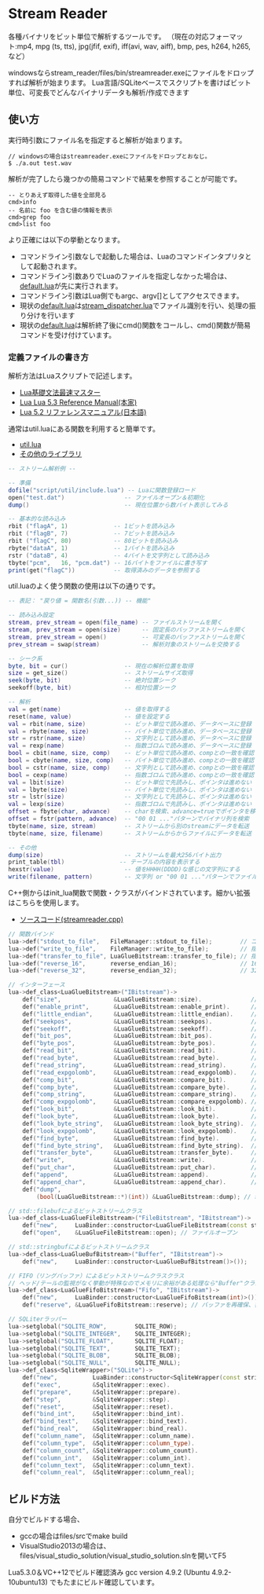 # Stream Reader

各種バイナリをビット単位で解析するツールです。
（現在の対応フォーマット:mp4, mpg (ts, tts), jpg(jfif, exif), iff(avi, wav, aiff), bmp, pes, h264, h265, など）

windowsならstream_reader/files/bin/streamreader.exeにファイルをドロップすれば解析が始まります。
Lua言語/SQLiteベースでスクリプトを書けばビット単位、可変長でどんなバイナリデータも解析/作成できます

## 使い方

実行時引数にファイル名を指定すると解析が始まります。
```
// windowsの場合はstreamreader.exeにファイルをドロップとおなじ。
$ ./a.out test.wav
```
解析が完了したら幾つかの簡易コマンドで結果を参照することが可能です。
```
-- とりあえず取得した値を全部見る
cmd>info
-- 名前に foo を含む値の情報を表示
cmd>grep foo
cmd>list foo
```
より正確には以下の挙動となります。
* コマンドライン引数なしで起動した場合は、Luaのコマンドインタプリタとして起動されます。
* コマンドライン引数ありでLuaのファイルを指定しなかった場合は、[default.lua][1]が先に実行されます。
* コマンドライン引数はLua側でもargc、argv[]としてアクセスできます。
* 現状の[default.lua][1]は[stream_dispatcher.lua][2]でファイル識別を行い、処理の振り分けを行います
* 現状の[default.lua][1]は解析終了後にcmd()関数をコールし、cmd()関数が簡易コマンドを受け付けています。


### 定義ファイルの書き方

解析方法はLuaスクリプトで記述します。
* [Lua基礎文法最速マスター](http://handasse.blogspot.com/2010/02/lua.html)
* [Lua Lua 5.3 Reference Manual(本家)](http://www.lua.org/manual/5.3/)
* [Lua 5.2 リファレンスマニュアル(日本語)](http://milkpot.sakura.ne.jp/lua/lua52_manual_ja.html)

通常はutil.luaにある関数を利用すると簡単です。
* [util.lua](https://github.com/rflab/stream_reader/blob/master/files/bin/script/util/util.lua)
* [その他のライブラリ](https://github.com/rflab/stream_reader/blob/master/files/bin/script/util/)

```lua
-- ストリーム解析例 --

-- 準備
dofile("script/util/include.lua") -- Luaに関数登録ロード
open("test.dat")                 -- ファイルオープン＆初期化
dump()                           -- 現在位置から数バイト表示してみる

-- 基本的な読み込み
rbit ("flagA", 1)             -- 1ビットを読み込み
rbit ("flagB", 7)             -- 7ビットを読み込み
rbit ("flagC", 80)            -- 80ビットを読み込み
rbyte("dataA", 1)             -- 1バイトを読み込み
rstr ("dataB", 4)             -- 4バイトを文字列として読み込み
tbyte("pcm",   16, "pcm.dat") -- 16バイトをファイルに書き写す
print(get("flagC"))           -- 取得済みのデータを参照する
```
util.luaのよく使う関数の使用は以下の通りです。
```lua
-- 表記： "戻り値 = 関数名(引数...)) -- 機能"

-- 読み込み設定
stream, prev_stream = open(file_name) -- ファイルストリームを開く
stream, prev_stream = open(size)      -- 固定長のバッファストリームを開く
stream, prev_stream = open()          -- 可変長のバッファストリームを開く
prev_stream = swap(stream)            -- 解析対象のストリームを交換する

-- シーク系
byte, bit = cur()                -- 現在の解析位置を取得
size = get_size()                -- ストリームサイズ取得
seek(byte, bit)                  -- 絶対位置シーク
seekoff(byte, bit)               -- 相対位置シーク

-- 解析
val = get(name)                  -- 値を取得する
reset(name, value)               -- 値を設定する
val = rbit(name, size)           -- ビット単位で読み進め、データベースに登録
val = rbyte(name, size)          -- バイト単位で読み進め、データベースに登録
str = rstr(name, size)           -- 文字列として読み進め、データベースに登録
val = rexp(name)                 -- 指数ゴロムで読み進め、データベースに登録
bool = cbit(name, size, comp)    -- ビット単位で読み進め、compとの一致を確認
bool = cbyte(name, size, comp)   -- バイト単位で読み進め、compとの一致を確認
bool = cstr(name, size, comp)    -- 文字列として読み進め、compとの一致を確認
bool = cexp(name)                -- 指数ゴロムで読み進め、compとの一致を確認
val = lbit(size)                 -- ビット単位で先読みし、ポインタは進めない
val = lbyte(size)                -- バイト単位で先読みし、ポインタは進めない
str = lstr(size)                 -- 文字列として先読みし、ポインタは進めない
val = lexp(size)                 -- 指数ゴロムで先読みし、ポインタは進めない
offset = fbyte(char, advance)    -- charを検索、advance=trueでポインタを移動
offset = fstr(pattern, advance)  -- "00 01 ..."パターンでバイナリ列を検索
tbyte(name, size, stream)        -- ストリームから別のstreamにデータを転送
tbyte(name, size, filename)      -- ストリームからからファイルにデータを転送

-- その他
dump(size)                       -- ストリームを最大256バイト出力
print_table(tbl)　　　　         -- テーブルの内容を表示する
hexstr(value)                    -- 値をHHHH(DDDD)な感じの文字列にする
write(filename, pattern)         -- 文字列 or "00 01 ..."パターンでファイル追記
```
C++側からはinit_lua関数で関数・クラスがバインドされています。細かい拡張はこちらを使用します。
* [ソースコード(streamreader.cpp)](https://github.com/rflab/stream_reader/blob/master/files/src/streamreader.cpp)
```cpp
// 関数バインド
lua->def("stdout_to_file",   FileManager::stdout_to_file);        // コンソール出力の出力先切り替え
lua->def("write_to_file",    FileManager::write_to_file);         // 指定したバイト列をファイルに出力
lua->def("transfer_to_file", LuaGlueBitstream::transfer_to_file); // 指定したストリームををファイルに出力
lua->def("reverse_16",       reverse_endian_16);                  // 16ビットエンディアン変換
lua->def("reverse_32",       reverse_endian_32);                  // 32ビットエンディアン変換

// インターフェース
lua->def_class<LuaGlueBitstream>("IBitstream")->
	def("size",               &LuaGlueBitstream::size).              // ファイルサイズ取得
	def("enable_print",       &LuaGlueBitstream::enable_print).      // 解析ログのON/OFF
	def("little_endian",      &LuaGlueBitstream::little_endian).     // ２バイト/４バイトの読み込み時はエンディアンを変換する
	def("seekpos",            &LuaGlueBitstream::seekpos).           // 先頭からファイルポインタ移動
	def("seekoff",            &LuaGlueBitstream::seekoff).           // 現在位置からファイルポインタ移動
	def("bit_pos",            &LuaGlueBitstream::bit_pos).           // 現在のビットオフセットを取得
	def("byte_pos",           &LuaGlueBitstream::byte_pos).          // 現在のバイトオフセットを取得
	def("read_bit",           &LuaGlueBitstream::read_bit).          // ビット単位で読み込み
	def("read_byte",          &LuaGlueBitstream::read_byte).         // バイト単位で読み込み
	def("read_string",        &LuaGlueBitstream::read_string).       // 文字列を読み込み
	def("read_expgolomb",     &LuaGlueBitstream::read_expgolomb).    // 指数ゴロムとしてビットを読む
	def("comp_bit",           &LuaGlueBitstream::compare_bit).       // ビット単位で比較
	def("comp_byte",          &LuaGlueBitstream::compare_byte).      // バイト単位で比較
	def("comp_string",        &LuaGlueBitstream::compare_string).    // 文字列を比較
	def("comp_expgolomb",     &LuaGlueBitstream::compare_expgolomb). // 指数ゴロムを比較
	def("look_bit",           &LuaGlueBitstream::look_bit).          // ポインタを進めないでビット値を取得、4byteまで
	def("look_byte",          &LuaGlueBitstream::look_byte).         // ポインタを進めないでバイト値を取得、4byteまで
	def("look_byte_string",   &LuaGlueBitstream::look_byte_string).  // ポインタを進めないで文字列を取得
	def("look_expgolomb",     &LuaGlueBitstream::look_expgolomb).    // ポインタを進めないで指数ゴロムを取得、4byteまで
	def("find_byte",          &LuaGlueBitstream::find_byte).         // １バイトの一致を検索
	def("find_byte_string",   &LuaGlueBitstream::find_byte_string).  // 数バイト分の一致を検索
	def("transfer_byte",      &LuaGlueBitstream::transfer_byte).     // 部分ストリーム(Bitstream)を作成
	def("write",              &LuaGlueBitstream::write).             // ビットストリームの現在位置に書き込む
	def("put_char",           &LuaGlueBitstream::put_char).          // ビットストリームの現在位置に書き込む
	def("append",             &LuaGlueBitstream::append).            // ビットストリームの終端に書き込む
	def("append_char",        &LuaGlueBitstream::append_char).       // ビットストリームの終端に書き込む
	def("dump",
		(bool(LuaGlueBitstream::*)(int)) &LuaGlueBitstream::dump); // 現在位置からバイト表示

// std::filebufによるビットストリームクラス
lua->def_class<LuaGlueFileBitstream>("FileBitstream", "IBitstream")->
	def("new",     LuaBinder::constructor<LuaGlueFileBitstream(const string&, const string&)>()).
	def("open",    &LuaGlueFileBitstream::open); // ファイルオープン

// std::stringbufによるビットストリームクラス
lua->def_class<LuaGlueBufBitstream>("Buffer", "IBitstream")->
	def("new",     LuaBinder::constructor<LuaGlueBufBitstream()>());

// FIFO（リングバッファ）によるビットストリームクラスクラス
// ヘッド/テールの監視がなく挙動が特殊なのでメモリに余裕がある処理なら"Buffer"クラスを使ったほうが良い
lua->def_class<LuaGlueFifoBitstream>("Fifo", "IBitstream")->
	def("new",     LuaBinder::constructor<LuaGlueFifoBitstream(int)>()).
	def("reserve", &LuaGlueFifoBitstream::reserve); // バッファを再確保、書き込み済みデータは破棄

// SQLiterラッパー
lua->setglobal("SQLITE_ROW",        SQLITE_ROW);
lua->setglobal("SQLITE_INTEGER",    SQLITE_INTEGER);
lua->setglobal("SQLITE_FLOAT",      SQLITE_FLOAT);
lua->setglobal("SQLITE_TEXT",       SQLITE_TEXT);
lua->setglobal("SQLITE_BLOB",       SQLITE_BLOB);
lua->setglobal("SQLITE_NULL",       SQLITE_NULL);
lua->def_class<SqliteWrapper>("SQLite")->
	def("new",          LuaBinder::constructor<SqliteWrapper(const string&)>()).
	def("exec",         &SqliteWrapper::exec).
	def("prepare",      &SqliteWrapper::prepare).
	def("step",         &SqliteWrapper::step).
	def("reset",        &SqliteWrapper::reset).
	def("bind_int",     &SqliteWrapper::bind_int).
	def("bind_text",    &SqliteWrapper::bind_text).
	def("bind_real",    &SqliteWrapper::bind_real).
	def("column_name",  &SqliteWrapper::column_name).
	def("column_type",  &SqliteWrapper::column_type).
	def("column_count", &SqliteWrapper::column_count).
	def("column_int",   &SqliteWrapper::column_int).
	def("column_text",  &SqliteWrapper::column_text).
	def("column_real",  &SqliteWrapper::column_real);
```
## ビルド方法

自分でビルドする場合、
* gccの場合はfiles/srcでmake build
* VisualStudio2013の場合は、files/visual_studio_solution/visual_studio_solution.slnを開いてF5

Lua5.3.0＆VC++12でビルド確認済み
gcc version 4.9.2 (Ubuntu 4.9.2-10ubuntu13) でもたまにビルド確認しています。

[1]: https://github.com/rflab/stream_reader/blob/master/files/bin/script/default.lua
[2]: https://github.com/rflab/stream_reader/blob/master/files/bin/script/streamdef/stream_dispatcher.lua

